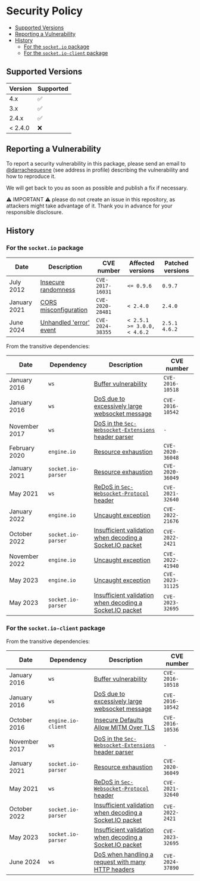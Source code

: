 # Security Policy

<!-- TOC -->
  * [Supported Versions](#supported-versions)
  * [Reporting a Vulnerability](#reporting-a-vulnerability)
  * [History](#history)
    * [For the `socket.io` package](#for-the-socketio-package)
    * [For the `socket.io-client` package](#for-the-socketio-client-package)
<!-- TOC -->

## Supported Versions

| Version | Supported          |
|---------|--------------------|
| 4.x     | :white_check_mark: |
| 3.x     | :white_check_mark: |
| 2.4.x   | :white_check_mark: |
| < 2.4.0 | :x:                |

## Reporting a Vulnerability

To report a security vulnerability in this package, please send an email to [@darrachequesne](https://github.com/darrachequesne) (see address in profile) describing the vulnerability and how to reproduce it.

We will get back to you as soon as possible and publish a fix if necessary.

:warning: IMPORTANT :warning: please do not create an issue in this repository, as attackers might take advantage of it. Thank you in advance for your responsible disclosure.

## History
### For the `socket.io` package

| Date         | Description                                                                  | CVE number       | Affected versions                   | Patched versions      |
|--------------|------------------------------------------------------------------------------|------------------|-------------------------------------|-----------------------|
| July 2012    | [Insecure randomness](https://github.com/advisories/GHSA-qv2v-m59f-v5fw)     | `CVE-2017-16031` | `<= 0.9.6`                          | `0.9.7`               |
| January 2021 | [CORS misconfiguration](https://github.com/advisories/GHSA-fxwf-4rqh-v8g3)   | `CVE-2020-28481` | `< 2.4.0`                           | `2.4.0`               |
| June 2024    | [Unhandled 'error' event](https://github.com/advisories/GHSA-25hc-qcg6-38wj) | `CVE-2024-38355` | `< 2.5.1` <br/> `>= 3.0.0, < 4.6.2` | `2.5.1` <br/> `4.6.2` |

From the transitive dependencies:

| Date          | Dependency         | Description                                                                                                   | CVE number       |
|---------------|--------------------|---------------------------------------------------------------------------------------------------------------|------------------|
| January 2016  | `ws`               | [Buffer vulnerability](https://github.com/advisories/GHSA-2mhh-w6q8-5hxw)                                     | `CVE-2016-10518` |
| January 2016  | `ws`               | [DoS due to excessively large websocket message](https://github.com/advisories/GHSA-6663-c963-2gqg)           | `CVE-2016-10542` |
| November 2017 | `ws`               | [DoS in the `Sec-Websocket-Extensions` header parser](https://github.com/advisories/GHSA-5v72-xg48-5rpm)      | `-`              |
| February 2020 | `engine.io`        | [Resource exhaustion](https://github.com/advisories/GHSA-j4f2-536g-r55m)                                      | `CVE-2020-36048` |
| January 2021  | `socket.io-parser` | [Resource exhaustion](https://github.com/advisories/GHSA-xfhh-g9f5-x4m4)                                      | `CVE-2020-36049` |
| May 2021      | `ws`               | [ReDoS in `Sec-Websocket-Protocol` header](https://github.com/advisories/GHSA-6fc8-4gx4-v693)                 | `CVE-2021-32640` |
| January 2022  | `engine.io`        | [Uncaught exception](https://github.com/advisories/GHSA-273r-mgr4-v34f)                                       | `CVE-2022-21676` |
| October 2022  | `socket.io-parser` | [Insufficient validation when decoding a Socket.IO packet](https://github.com/advisories/GHSA-qm95-pgcg-qqfq) | `CVE-2022-2421`  |
| November 2022 | `engine.io`        | [Uncaught exception](https://github.com/advisories/GHSA-r7qp-cfhv-p84w)                                       | `CVE-2022-41940` |
| May 2023      | `engine.io`        | [Uncaught exception](https://github.com/advisories/GHSA-q9mw-68c2-j6m5)                                       | `CVE-2023-31125` |
| May 2023      | `socket.io-parser` | [Insufficient validation when decoding a Socket.IO packet](https://github.com/advisories/GHSA-cqmj-92xf-r6r9) | `CVE-2023-32695` |

### For the `socket.io-client` package

From the transitive dependencies:

| Date          | Dependency         | Description                                                                                                   | CVE number       |
|---------------|--------------------|---------------------------------------------------------------------------------------------------------------|------------------|
| January 2016  | `ws`               | [Buffer vulnerability](https://github.com/advisories/GHSA-2mhh-w6q8-5hxw)                                     | `CVE-2016-10518` |
| January 2016  | `ws`               | [DoS due to excessively large websocket message](https://github.com/advisories/GHSA-6663-c963-2gqg)           | `CVE-2016-10542` |
| October 2016  | `engine.io-client` | [Insecure Defaults Allow MITM Over TLS](https://github.com/advisories/GHSA-4r4m-hjwj-43p8)                    | `CVE-2016-10536` |
| November 2017 | `ws`               | [DoS in the `Sec-Websocket-Extensions` header parser](https://github.com/advisories/GHSA-5v72-xg48-5rpm)      | `-`              |
| January 2021  | `socket.io-parser` | [Resource exhaustion](https://github.com/advisories/GHSA-xfhh-g9f5-x4m4)                                      | `CVE-2020-36049` |
| May 2021      | `ws`               | [ReDoS in `Sec-Websocket-Protocol` header](https://github.com/advisories/GHSA-6fc8-4gx4-v693)                 | `CVE-2021-32640` |
| October 2022  | `socket.io-parser` | [Insufficient validation when decoding a Socket.IO packet](https://github.com/advisories/GHSA-qm95-pgcg-qqfq) | `CVE-2022-2421`  |
| May 2023      | `socket.io-parser` | [Insufficient validation when decoding a Socket.IO packet](https://github.com/advisories/GHSA-cqmj-92xf-r6r9) | `CVE-2023-32695` |
| June 2024     | `ws`               | [DoS when handling a request with many HTTP headers](https://github.com/advisories/GHSA-3h5v-q93c-6h6q)       | `CVE-2024-37890` |

